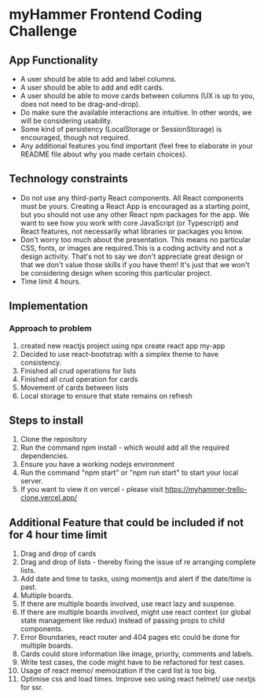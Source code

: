 # myHammer Frontend Coding Challenge

## App Functionality

- A user should be able to add and label columns.
- A user should be able to add and edit cards.
- A user should be able to move cards between columns (UX is up to you, does not need
  to be drag-and-drop).
- Do make sure the available interactions are intuitive. In other words, we will be
  considering usability.
- Some kind of persistency (LocalStorage or SessionStorage) is encouraged, though not
  required.
- Any additional features you find important (feel free to elaborate in your README file
  about why you made certain choices).

## Technology constraints

- Do not use any third-party React components. All React components must be yours.
  Creating a React App is encouraged as a starting point, but you should not use any other
  React npm packages for the app. We want to see how you work with core JavaScript (or
  Typescript) and React features, not necessarily what libraries or packages you know.
- Don't worry too much about the presentation. This means no particular CSS, fonts, or
  images are required.This is a coding activity and not a design activity. That's not to say
  we don't appreciate great design or that we don't value those skills if you have them! It's
  just that we won't be considering design when scoring this particular project.
- Time limit 4 hours.

## Implementation

### Approach to problem

1. created new reactjs project using npx create react app my-app
2. Decided to use react-bootstrap with a simplex theme to have consistency.
3. Finished all crud operations for lists
4. Finished all crud operation for cards
5. Movement of cards between lists
6. Local storage to ensure that state remains on refresh

## Steps to install

1. Clone the repository
2. Run the command npm install - which would add all the required dependencies.
3. Ensure you have a working nodejs environment
4. Run the command "npm start" or "npm run start" to start your local server.
5. If you want to view it on vercel - please visit <https://myhammer-trello-clone.vercel.app/>

## Additional Feature that could be included if not for 4 hour time limit

1. Drag and drop of cards
2. Drag and drop of lists - thereby fixing the issue of re arranging complete lists.
3. Add date and time to tasks, using momentjs and alert if the date/time is past.
4. Multiple boards.
5. If there are multiple boards involved, use react lazy and suspense.
6. If there are multiple boards involved, might use react context (or global state management like redux) instead of passing props to child components.
7. Error Boundaries, react router and 404 pages etc could be done for multiple boards.
8. Cards could store information like image, priority, comments and labels.
9. Write test cases, the code might have to be refactored for test cases.
10. Usage of react memo/ memoization if the card list is too big.
11. Optimise css and load times. Improve seo using react helmet/ use nextjs for ssr.
